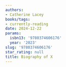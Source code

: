 ```yaml
---
authors:
- Catherine Lacey
books/tags:
- currently-reading
date: 2024-12-22
params:
  isbn13: '9780374606176'
  year: '2023'
slug: '9780374606176'
star_rating: null
title: Biography of X
---
```



<!--more-->